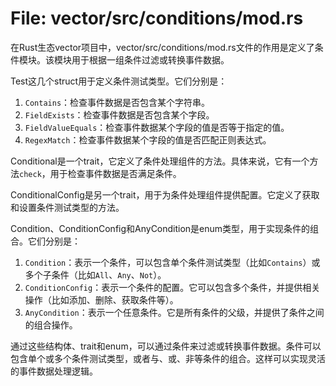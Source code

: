 # File: vector/src/conditions/mod.rs

在Rust生态vector项目中，vector/src/conditions/mod.rs文件的作用是定义了条件模块。该模块用于根据一组条件过滤或转换事件数据。

Test这几个struct用于定义条件测试类型。它们分别是：
1. `Contains`：检查事件数据是否包含某个字符串。
2. `FieldExists`：检查事件数据是否包含某个字段。
3. `FieldValueEquals`：检查事件数据某个字段的值是否等于指定的值。
4. `RegexMatch`：检查事件数据某个字段的值是否匹配正则表达式。

Conditional是一个trait，它定义了条件处理组件的方法。具体来说，它有一个方法`check`，用于检查事件数据是否满足条件。

ConditionalConfig是另一个trait，用于为条件处理组件提供配置。它定义了获取和设置条件测试类型的方法。

Condition、ConditionConfig和AnyCondition是enum类型，用于实现条件的组合。它们分别是：
1. `Condition`：表示一个条件，可以包含单个条件测试类型（比如`Contains`）或多个子条件（比如`All`、`Any`、`Not`）。
2. `ConditionConfig`：表示一个条件的配置。它可以包含多个条件，并提供相关操作（比如添加、删除、获取条件等）。
3. `AnyCondition`：表示一个任意条件。它是所有条件的父级，并提供了条件之间的组合操作。

通过这些结构体、trait和enum，可以通过条件来过滤或转换事件数据。条件可以包含单个或多个条件测试类型，或者与、或、非等条件的组合。这样可以实现灵活的事件数据处理逻辑。

